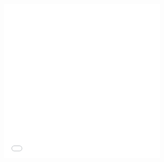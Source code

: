 <iframe src="//player.bilibili.com/player.html?high_quality=1&aid=546185355&bvid=BV1hq4y1L7FY&cid=357203402&page=1" width="100%" height="500" scrolling="no" border="0" frameborder="no" framespacing="0" allowfullscreen="true"> </iframe>
